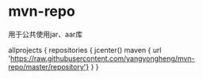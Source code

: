 # mvn-repo
用于公共使用jar、aar库

allprojects {
    repositories {
        jcenter()
        maven { url 'https://raw.githubusercontent.com/yangyongheng/mvn-repo/master/repository'}
    }
}
